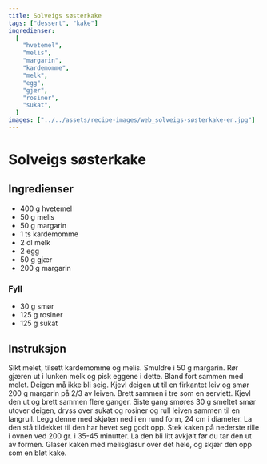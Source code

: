 ```yaml
---
title: Solveigs søsterkake
tags: ["dessert", "kake"]
ingredienser:
  [
    "hvetemel",
    "melis",
    "margarin",
    "kardemomme",
    "melk",
    "egg",
    "gjær",
    "rosiner",
    "sukat",
  ]
images: ["../../assets/recipe-images/web_solveigs-søsterkake-en.jpg"]
---
```


# Solveigs søsterkake

## Ingredienser

- 400 g hvetemel
- 50 g melis
- 50 g margarin
- 1 ts kardemomme
- 2 dl melk
- 2 egg
- 50 g gjær
- 200 g margarin

### Fyll

- 30 g smør
- 125 g rosiner
- 125 g sukat

## Instruksjon

Sikt melet, tilsett kardemomme og melis. Smuldre i 50 g margarin. Rør gjæren ut i lunken melk og pisk eggene i dette. Bland fort sammen med melet. Deigen må ikke bli seig. Kjevl deigen ut til en firkantet leiv og smør 200 g margarin på 2/3 av leiven. Brett sammen i tre som en serviett. Kjevl den ut og brett sammen flere ganger. Siste gang smøres 30 g smeltet smør utover deigen, dryss over sukat og rosiner og rull leiven sammen til en langrull. Legg denne med skjøten ned i en rund form, 24 cm i diameter. La den stå tildekket til den har hevet seg godt opp. Stek kaken på nederste rille i ovnen ved 200 gr. i 35-45 minutter. La den bli litt avkjølt før du tar den ut av formen. Glaser kaken med melisglasur over det hele, og skjær den opp som en bløt kake.
